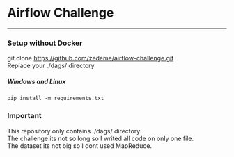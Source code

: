 # **Airflow Challenge**
---
### Setup without Docker
git clone https://github.com/zedeme/airflow-challenge.git \
Replace your ./dags/ directory
##### **Windows and Linux**
`pip install -m requirements.txt`

### **Important**
This repository only contains ./dags/ directory. \
The challenge its not so long so I writed all code on only one file. \
The dataset its not big so I dont used MapReduce.
